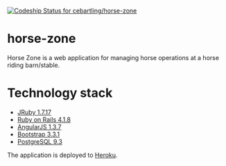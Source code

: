 [![Codeship Status for cebartling/horse-zone](https://codeship.com/projects/e81891d0-5e20-0132-a9d4-72d241f098bc/status)](https://codeship.com/projects/51271)

horse-zone
==========

Horse Zone is a web application for managing horse operations at a horse riding barn/stable.

# Technology stack

* [JRuby 1.7.17](http://jruby.org/)
* [Ruby on Rails 4.1.8](http://rubyonrails.org/)
* [AngularJS 1.3.7](https://angularjs.org/)
* [Bootstrap 3.3.1](http://getbootstrap.com/)
* [PostgreSQL 9.3](http://www.postgresql.org/)

The application is deployed to [Heroku](https://www.heroku.com/).